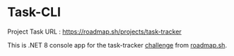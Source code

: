 # Task-CLI

Project Task URL : https://roadmap.sh/projects/task-tracker

This is .NET 8 console app for the task-tracker [challenge](https://roadmap.sh/projects/task-tracker) from [roadmap.sh](https://roadmap.sh/).
